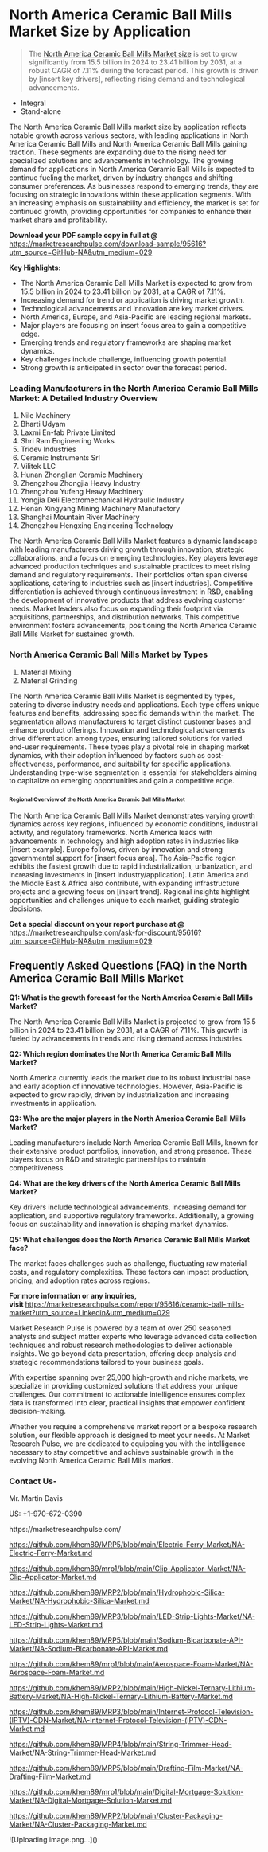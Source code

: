 <h1>North America Ceramic Ball Mills Market&nbsp;Size by Application</h1><blockquote><p>The <a href="https://marketresearchpulse.com/download-sample/95616?utm_source=GitHub-NA&amp;utm_medium=029">North America Ceramic Ball Mills Market size</a> is set to grow significantly from 15.5 billion in 2024 to 23.41 billion by 2031, at a robust CAGR of 7.11% during the forecast period. This growth is driven by [insert key drivers], reflecting rising demand and technological advancements.</p></blockquote><ul><li>Integral<li> Stand-alone</li></ul><p>The North America Ceramic Ball Mills market size by application reflects notable growth across various sectors, with leading applications in North America Ceramic Ball Mills and North America Ceramic Ball Mills gaining traction. These segments are expanding due to the rising need for specialized solutions and advancements in technology. The growing demand for applications in North America Ceramic Ball Mills is expected to continue fueling the market, driven by industry changes and shifting consumer preferences. As businesses respond to emerging trends, they are focusing on strategic innovations within these application segments. With an increasing emphasis on sustainability and efficiency, the market is set for continued growth, providing opportunities for companies to enhance their market share and profitability.</p><p><strong>Download your PDF sample copy in full at @ </strong><a href="https://marketresearchpulse.com/download-sample/95616?utm_source=GitHub-NA&amp;utm_medium=029">https://marketresearchpulse.com/download-sample/95616?utm_source=GitHub-NA&amp;utm_medium=029</a></p><p><strong>Key Highlights: </strong></p><ul><li>The North America Ceramic Ball Mills Market is expected to grow from 15.5 billion in 2024 to 23.41 billion by 2031, at a CAGR of 7.11%.</li><li>Increasing demand for trend or application is driving market growth.</li><li>Technological advancements and innovation are key market drivers.</li><li>North America, Europe, and Asia-Pacific are leading regional markets.</li><li>Major players are focusing on insert focus area to gain a competitive edge.</li><li>Emerging trends and regulatory frameworks are shaping market dynamics.</li><li>Key challenges include challenge, influencing growth potential.</li><li>Strong growth is anticipated in sector over the forecast period.</li></ul><h3>Leading Manufacturers in the North America Ceramic Ball Mills Market: A Detailed Industry Overview</h3><ol><li>Nile Machinery</li><li>Bharti Udyam</li><li>Laxmi En-fab Private Limited</li><li>Shri Ram Engineering Works</li><li>Tridev Industries</li><li>Ceramic Instruments Srl</li><li>Vilitek LLC</li><li>Hunan Zhonglian Ceramic Machinery</li><li>Zhengzhou Zhongjia Heavy Industry</li><li>Zhengzhou Yufeng Heavy Machinery</li><li>Yongjia Deli Electromechanical Hydraulic Industry</li><li>Henan Xingyang Mining Machinery Manufactory</li><li>Shanghai Mountain River Machinery</li><li>Zhengzhou Hengxing Engineering Technology</li></ol><div class="flex max-w-full flex-col flex-grow"><div class="min-h-8 text-message flex w-full flex-col items-end gap-2 whitespace-normal break-words [.text-message+&amp;]:mt-5" dir="auto" data-message-author-role="assistant" data-message-id="fd8432e4-4910-450d-b182-61b7bfb0a01f" data-message-model-slug="gpt-4o"><div class="flex w-full flex-col gap-1 empty:hidden first:pt-[3px]"><div class="markdown prose w-full break-words dark:prose-invert light"><p>The North America Ceramic Ball Mills Market features a dynamic landscape with leading manufacturers driving growth through innovation, strategic collaborations, and a focus on emerging technologies. Key players leverage advanced production techniques and sustainable practices to meet rising demand and regulatory requirements. Their portfolios often span diverse applications, catering to industries such as [insert industries]. Competitive differentiation is achieved through continuous investment in R&amp;D, enabling the development of innovative products that address evolving customer needs. Market leaders also focus on expanding their footprint via acquisitions, partnerships, and distribution networks. This competitive environment fosters advancements, positioning the North America Ceramic Ball Mills Market for sustained growth.</p></div></div></div></div><h3>North America Ceramic Ball Mills Market by Types</h3><ol><li>Material Mixing<li> Material Grinding</li></ol><div class="flex max-w-full flex-col flex-grow"><div class="min-h-8 text-message flex w-full flex-col items-end gap-2 whitespace-normal break-words [.text-message+&amp;]:mt-5" dir="auto" data-message-author-role="assistant" data-message-id="084470be-0bb7-4664-bddf-5156b4f41249" data-message-model-slug="gpt-4o-mini"><div class="flex w-full flex-col gap-1 empty:hidden first:pt-[3px]"><div class="markdown prose w-full break-words dark:prose-invert light"><p>The North America Ceramic Ball Mills Market is segmented by types, catering to diverse industry needs and applications. Each type offers unique features and benefits, addressing specific demands within the market. The segmentation allows manufacturers to target distinct customer bases and enhance product offerings. Innovation and technological advancements drive differentiation among types, ensuring tailored solutions for varied end-user requirements. These types play a pivotal role in shaping market dynamics, with their adoption influenced by factors such as cost-effectiveness, performance, and suitability for specific applications. Understanding type-wise segmentation is essential for stakeholders aiming to capitalize on emerging opportunities and gain a competitive edge.</p></div></div></div></div><h3><span style="font-size: 11px;">Regional Overview of the North America Ceramic Ball Mills Market</span></h3><div class="flex max-w-full flex-col flex-grow"><div class="min-h-8 text-message flex w-full flex-col items-end gap-2 whitespace-normal break-words [.text-message+&amp;]:mt-5" dir="auto" data-message-author-role="assistant" data-message-id="e9038762-ce64-4e30-91c9-9bd413514231" data-message-model-slug="gpt-4o-mini"><div class="flex w-full flex-col gap-1 empty:hidden first:pt-[3px]"><div class="markdown prose w-full break-words dark:prose-invert light"><p>The North America Ceramic Ball Mills Market demonstrates varying growth dynamics across key regions, influenced by economic conditions, industrial activity, and regulatory frameworks. North America leads with advancements in technology and high adoption rates in industries like [insert example]. Europe follows, driven by innovation and strong governmental support for [insert focus area]. The Asia-Pacific region exhibits the fastest growth due to rapid industrialization, urbanization, and increasing investments in [insert industry/application]. Latin America and the Middle East &amp; Africa also contribute, with expanding infrastructure projects and a growing focus on [insert trend]. Regional insights highlight opportunities and challenges unique to each market, guiding strategic decisions.</p></div></div></div></div><p><strong>Get a special discount on your report purchase at @ </strong><a href="https://marketresearchpulse.com/ask-for-discount/95616?utm_source=GitHub-NA&amp;utm_medium=029">https://marketresearchpulse.com/ask-for-discount/95616?utm_source=GitHub-NA&amp;utm_medium=029</a></p><h2>Frequently Asked Questions (FAQ) in the North America Ceramic Ball Mills Market</h2><p><strong>Q1: What is the growth forecast for the North America Ceramic Ball Mills Market?</strong></p><p>The North America Ceramic Ball Mills Market is projected to grow from 15.5 billion in 2024 to 23.41 billion by 2031, at a CAGR of 7.11%. This growth is fueled by advancements in trends and rising demand across industries.</p><p><strong>Q2: Which region dominates the North America Ceramic Ball Mills Market?</strong></p><p>North America currently leads the market due to its robust industrial base and early adoption of innovative technologies. However, Asia-Pacific is expected to grow rapidly, driven by industrialization and increasing investments in application.</p><p><strong>Q3: Who are the major players in the North America Ceramic Ball Mills Market?</strong></p><p>Leading manufacturers include North America Ceramic Ball Mills, known for their extensive product portfolios, innovation, and strong presence. These players focus on R&amp;D and strategic partnerships to maintain competitiveness.</p><p><strong>Q4: What are the key drivers of the North America Ceramic Ball Mills Market?</strong></p><p>Key drivers include technological advancements, increasing demand for application, and supportive regulatory frameworks. Additionally, a growing focus on sustainability and innovation is shaping market dynamics.</p><p><strong>Q5: What challenges does the North America Ceramic Ball Mills Market face?</strong></p><p>The market faces challenges such as challenge, fluctuating raw material costs, and regulatory complexities. These factors can impact production, pricing, and adoption rates across regions.</p><p><strong>For more information or any inquiries, visit&nbsp;</strong><a href="https://marketresearchpulse.com/report/95616/ceramic-ball-mills-market?utm_source=Linkedin&utm_medium=029">https://marketresearchpulse.com/report/95616/ceramic-ball-mills-market?utm_source=Linkedin&utm_medium=029</a></p><p>Market Research Pulse is powered by a team of over 250 seasoned analysts and subject matter experts who leverage advanced data collection techniques and robust research methodologies to deliver actionable insights. We go beyond data presentation, offering deep analysis and strategic recommendations tailored to your business goals.</p><p>With expertise spanning over 25,000 high-growth and niche markets, we specialize in providing customized solutions that address your unique challenges. Our commitment to actionable intelligence ensures complex data is transformed into clear, practical insights that empower confident decision-making.</p><p>Whether you require a comprehensive market report or a bespoke research solution, our flexible approach is designed to meet your needs. At Market Research Pulse, we are dedicated to equipping you with the intelligence necessary to stay competitive and achieve sustainable growth in the evolving North America Ceramic Ball Mills market.</p><h3><strong>Contact Us-</strong></h3><p>Mr. Martin Davis</p><p>US: +1-970-672-0390</p><p>https://marketresearchpulse.com/</p><p><a href="https://github.com/khem89/MRP5/blob/main/Electric-Ferry-Market/NA-Electric-Ferry-Market.md">https://github.com/khem89/MRP5/blob/main/Electric-Ferry-Market/NA-Electric-Ferry-Market.md</a></p><p><a href="https://github.com/khem89/mrp1/blob/main/Clip-Applicator-Market/NA-Clip-Applicator-Market.md">https://github.com/khem89/mrp1/blob/main/Clip-Applicator-Market/NA-Clip-Applicator-Market.md</a></p><p><a href="https://github.com/khem89/MRP2/blob/main/Hydrophobic-Silica-Market/NA-Hydrophobic-Silica-Market.md">https://github.com/khem89/MRP2/blob/main/Hydrophobic-Silica-Market/NA-Hydrophobic-Silica-Market.md</a></p><p><a href="https://github.com/khem89/MRP3/blob/main/LED-Strip-Lights-Market/NA-LED-Strip-Lights-Market.md">https://github.com/khem89/MRP3/blob/main/LED-Strip-Lights-Market/NA-LED-Strip-Lights-Market.md</a></p><p><a href="https://github.com/khem89/MRP5/blob/main/Sodium-Bicarbonate-API-Market/NA-Sodium-Bicarbonate-API-Market.md">https://github.com/khem89/MRP5/blob/main/Sodium-Bicarbonate-API-Market/NA-Sodium-Bicarbonate-API-Market.md</a></p><p><a href="https://github.com/khem89/mrp1/blob/main/Aerospace-Foam-Market/NA-Aerospace-Foam-Market.md">https://github.com/khem89/mrp1/blob/main/Aerospace-Foam-Market/NA-Aerospace-Foam-Market.md</a></p><p><a href="https://github.com/khem89/MRP2/blob/main/High-Nickel-Ternary-Lithium-Battery-Market/NA-High-Nickel-Ternary-Lithium-Battery-Market.md">https://github.com/khem89/MRP2/blob/main/High-Nickel-Ternary-Lithium-Battery-Market/NA-High-Nickel-Ternary-Lithium-Battery-Market.md</a></p><p><a href="https://github.com/khem89/MRP3/blob/main/Internet-Protocol-Television-(IPTV)-CDN-Market/NA-Internet-Protocol-Television-(IPTV)-CDN-Market.md">https://github.com/khem89/MRP3/blob/main/Internet-Protocol-Television-(IPTV)-CDN-Market/NA-Internet-Protocol-Television-(IPTV)-CDN-Market.md</a></p><p><a href="https://github.com/khem89/MRP4/blob/main/String-Trimmer-Head-Market/NA-String-Trimmer-Head-Market.md">https://github.com/khem89/MRP4/blob/main/String-Trimmer-Head-Market/NA-String-Trimmer-Head-Market.md</a></p><p><a href="https://github.com/khem89/MRP5/blob/main/Drafting-Film-Market/NA-Drafting-Film-Market.md">https://github.com/khem89/MRP5/blob/main/Drafting-Film-Market/NA-Drafting-Film-Market.md</a></p><p><a href="https://github.com/khem89/mrp1/blob/main/Digital-Mortgage-Solution-Market/NA-Digital-Mortgage-Solution-Market.md">https://github.com/khem89/mrp1/blob/main/Digital-Mortgage-Solution-Market/NA-Digital-Mortgage-Solution-Market.md</a></p><p><a href="https://github.com/khem89/MRP2/blob/main/Cluster-Packaging-Market/NA-Cluster-Packaging-Market.md">https://github.com/khem89/MRP2/blob/main/Cluster-Packaging-Market/NA-Cluster-Packaging-Market.md</a></p>
![Uploading image.png…]()
